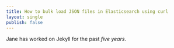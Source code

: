 ```yaml
---
title: How to bulk load JSON files in Elasticsearch using curl
layout: single
publish: false
---
```

Jane has worked on Jekyll for the past *five years*.